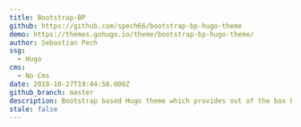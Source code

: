 ```yaml
---
title: Bootstrap-BP
github: https://github.com/spech66/bootstrap-bp-hugo-theme
demo: https://themes.gohugo.io/theme/bootstrap-bp-hugo-theme/
author: Sebastian Pech
ssg:
  - Hugo
cms:
  - No Cms
date: 2018-10-27T19:44:58.000Z
github_branch: master
description: Bootstrap based Hugo theme which provides out of the box best practices.
stale: false
---
```

